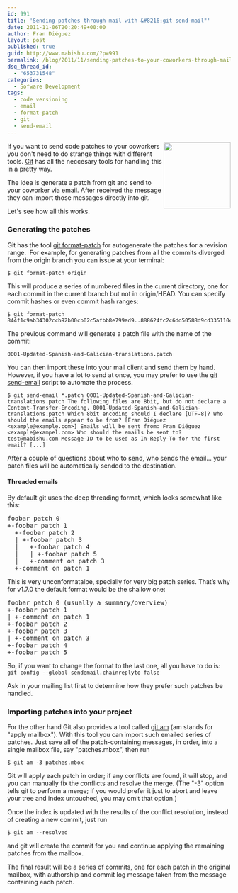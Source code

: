 ```yaml
---
id: 991
title: 'Sending patches through mail with &#8216;git send-mail"'
date: 2011-11-06T20:20:49+00:00
author: Fran Diéguez
layout: post
published: true
guid: http://www.mabishu.com/?p=991
permalink: /blog/2011/11/sending-patches-to-your-coworkers-through-mail-with-git-send-mail/
dsq_thread_id:
  - "653731548"
categories:
  - Sofware Development
tags:
  - code versioning
  - email
  - format-patch
  - git
  - send-email
---
```

<img class="alignright" title="email-git" alt="" src="http://www.mabishu.com/wp-content/uploads/2011/11/email-git.png" width="151" height="149" align="right" />

If you want to send code patches to your coworkers you don't need to do strange things with different tools. <a title="Git" href="http://www.mabishu.com/blog/2008/06/04/control-de-versiones-con-git-i/">Git</a> has all the neccesary tools for handling this in a pretty way.

The idea is generate a patch from git and send to your coworker via email. After received the message they can import those messages directly into git.

Let's see how all this works.<!--more-->
<h3>Generating the patches</h3>
Git has the tool <a href="http://www.kernel.org/pub/software/scm/git/docs/git-format-patch.html">git format-patch</a> for autogenerate the patches for a revision range.  For example, for generating patches from all the commits diverged from the origin branch you can issue at your terminal:
<pre><code>$ git format-patch origin</code></pre>
This will produce a series of numbered files in the current directory, one for each commit in the current branch but not in origin/HEAD. You can specify commit hashes or even commit hash ranges:
<pre><code>$ git format-patch 844f1c9ab34302ccb92b00cb02c5afbb8e799ad9..888624fc2c6dd50588d9cd33511048168309972c</code></pre>
The previous command will generate a patch file with the name of the commit:
<pre><code>0001-Updated-Spanish-and-Galician-translations.patch</code></pre>
You can then import these into your mail client and send them by hand. However, if you have a lot to send at once, you may prefer to use the <a href="http://www.kernel.org/pub/software/scm/git/docs/git-send-email.html">git send-email</a> script to automate the process.
<pre><code>$ git send-email *.patch 0001-Updated-Spanish-and-Galician-translations.patch The following files are 8bit, but do not declare a Content-Transfer-Encoding. 0001-Updated-Spanish-and-Galician-translations.patch Which 8bit encoding should I declare [UTF-8]? Who should the emails appear to be from? [Fran Diéguez &lt;example@example.com&gt;] Emails will be sent from: Fran Diéguez &lt;example@exampel.com&gt; Who should the emails be sent to? test@mabishu.com Message-ID to be used as In-Reply-To for the first email? [...]</code></pre>
After a couple of questions about who to send, who sends the email... your patch files will be automatically sended to the destination.
<h4>Threaded emails</h4>
By default git uses the deep threading format, which looks somewhat like this:
<pre>foobar patch 0
+-foobar patch 1
  +-foobar patch 2
  | +-foobar patch 3
  |   +-foobar patch 4
  |   | +-foobar patch 5
  |   +-comment on patch 3
  +-comment on patch 1</pre>
This is very unconformatalbe, specially for very big patch series. That’s why for v1.7.0 the default format would be the shallow one:
<pre>foobar patch 0 (usually a summary/overview)
+-foobar patch 1
| +-comment on patch 1
+-foobar patch 2
+-foobar patch 3
| +-comment on patch 3
+-foobar patch 4
+-foobar patch 5</pre>
So, if you want to change the format to the last one, all you have to do is:
<code>git config --global sendemail.chainreplyto false</code>

Ask in your mailing list first to determine how they prefer such patches be handled.
<h3>Importing patches into your project</h3>
For the other hand Git also provides a tool called <a href="http://www.kernel.org/pub/software/scm/git/docs/git-am.html">git am</a> (am stands for "apply mailbox"). With this tool you can import such emailed series of patches. Just save all of the patch-containing messages, in order, into a single mailbox file, say "patches.mbox", then run
<pre><code>$ git am -3 patches.mbox </code></pre>
Git will apply each patch in order; if any conflicts are found, it will stop, and you can manually fix the conflicts and resolve the merge. (The "-3" option tells git to perform a merge; if you would prefer it just to abort and leave your tree and index untouched, you may omit that option.)

Once the index is updated with the results of the conflict resolution, instead of creating a new commit, just run
<pre><code>$ git am --resolved </code></pre>
and git will create the commit for you and continue applying the remaining patches from the mailbox.

The final result will be a series of commits, one for each patch in the original mailbox, with authorship and commit log message taken from the message containing each patch.
